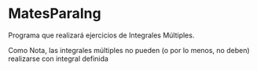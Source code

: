 # MatesParaIng

Programa que realizará ejercicios de Integrales Múltiples.

Como Nota, las integrales múltiples no pueden (o por lo menos, no deben) realizarse con integral definida

